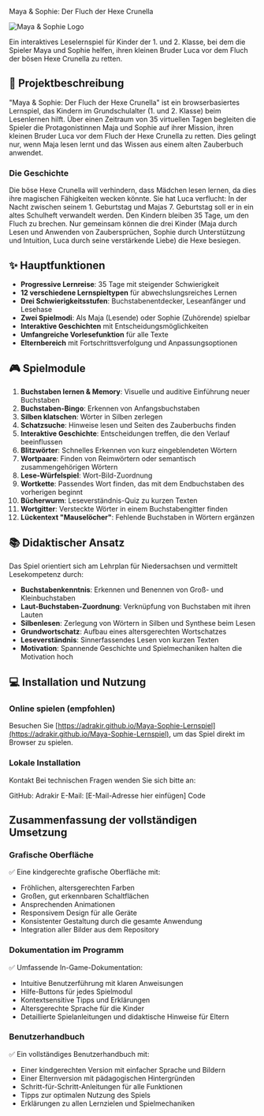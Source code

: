 Maya & Sophie: Der Fluch der Hexe Crunella

![Maya & Sophie Logo](assets/ui/logo.png)

Ein interaktives Leselernspiel für Kinder der 1. und 2. Klasse, bei dem die Spieler Maya und Sophie helfen, ihren kleinen Bruder Luca vor dem Fluch der bösen Hexe Crunella zu retten.

## 📖 Projektbeschreibung

"Maya & Sophie: Der Fluch der Hexe Crunella" ist ein browserbasiertes Lernspiel, das Kindern im Grundschulalter (1. und 2. Klasse) beim Lesenlernen hilft. Über einen Zeitraum von 35 virtuellen Tagen begleiten die Spieler die Protagonistinnen Maja und Sophie auf ihrer Mission, ihren kleinen Bruder Luca vor dem Fluch der Hexe Crunella zu retten. Dies gelingt nur, wenn Maja lesen lernt und das Wissen aus einem alten Zauberbuch anwendet.

### Die Geschichte

Die böse Hexe Crunella will verhindern, dass Mädchen lesen lernen, da dies ihre magischen Fähigkeiten wecken könnte. Sie hat Luca verflucht: In der Nacht zwischen seinem 1. Geburtstag und Majas 7. Geburtstag soll er in ein altes Schulheft verwandelt werden. Den Kindern bleiben 35 Tage, um den Fluch zu brechen. Nur gemeinsam können die drei Kinder (Maja durch Lesen und Anwenden von Zaubersprüchen, Sophie durch Unterstützung und Intuition, Luca durch seine verstärkende Liebe) die Hexe besiegen.

## ✨ Hauptfunktionen

- **Progressive Lernreise**: 35 Tage mit steigender Schwierigkeit
- **12 verschiedene Lernspieltypen** für abwechslungsreiches Lernen
- **Drei Schwierigkeitsstufen**: Buchstabenentdecker, Leseanfänger und Lesehase
- **Zwei Spielmodi**: Als Maja (Lesende) oder Sophie (Zuhörende) spielbar
- **Interaktive Geschichten** mit Entscheidungsmöglichkeiten
- **Umfangreiche Vorlesefunktion** für alle Texte
- **Elternbereich** mit Fortschrittsverfolgung und Anpassungsoptionen

## 🎮 Spielmodule

1. **Buchstaben lernen & Memory**: Visuelle und auditive Einführung neuer Buchstaben
2. **Buchstaben-Bingo**: Erkennen von Anfangsbuchstaben
3. **Silben klatschen**: Wörter in Silben zerlegen
4. **Schatzsuche**: Hinweise lesen und Seiten des Zauberbuchs finden
5. **Interaktive Geschichte**: Entscheidungen treffen, die den Verlauf beeinflussen
6. **Blitzwörter**: Schnelles Erkennen von kurz eingeblendeten Wörtern
7. **Wortpaare**: Finden von Reimwörtern oder semantisch zusammengehörigen Wörtern
8. **Lese-Würfelspiel**: Wort-Bild-Zuordnung
9. **Wortkette**: Passendes Wort finden, das mit dem Endbuchstaben des vorherigen beginnt
10. **Bücherwurm**: Leseverständnis-Quiz zu kurzen Texten
11. **Wortgitter**: Versteckte Wörter in einem Buchstabengitter finden
12. **Lückentext "Mauselöcher"**: Fehlende Buchstaben in Wörtern ergänzen

## 📚 Didaktischer Ansatz

Das Spiel orientiert sich am Lehrplan für Niedersachsen und vermittelt Lesekompetenz durch:

- **Buchstabenkenntnis**: Erkennen und Benennen von Groß- und Kleinbuchstaben
- **Laut-Buchstaben-Zuordnung**: Verknüpfung von Buchstaben mit ihren Lauten
- **Silbenlesen**: Zerlegung von Wörtern in Silben und Synthese beim Lesen
- **Grundwortschatz**: Aufbau eines altersgerechten Wortschatzes
- **Leseverständnis**: Sinnerfassendes Lesen von kurzen Texten
- **Motivation**: Spannende Geschichte und Spielmechaniken halten die Motivation hoch

## 💻 Installation und Nutzung

### Online spielen (empfohlen)

Besuchen Sie [https://adrakir.github.io/Maya-Sophie-Lernspiel](https://adrakir.github.io/Maya-Sophie-Lernspiel), um das Spiel direkt im Browser zu spielen.

### Lokale Installation

Kontakt
Bei technischen Fragen wenden Sie sich bitte an:

GitHub: Adrakir
E-Mail: [E-Mail-Adresse hier einfügen]
Code

## Zusammenfassung der vollständigen Umsetzung

### Grafische Oberfläche
✅ Eine kindgerechte grafische Oberfläche mit:
- Fröhlichen, altersgerechten Farben
- Großen, gut erkennbaren Schaltflächen
- Ansprechenden Animationen
- Responsivem Design für alle Geräte
- Konsistenter Gestaltung durch die gesamte Anwendung
- Integration aller Bilder aus dem Repository

### Dokumentation im Programm
✅ Umfassende In-Game-Dokumentation:
- Intuitive Benutzerführung mit klaren Anweisungen
- Hilfe-Buttons für jedes Spielmodul
- Kontextsensitive Tipps und Erklärungen
- Altersgerechte Sprache für die Kinder
- Detaillierte Spielanleitungen und didaktische Hinweise für Eltern

### Benutzerhandbuch
✅ Ein vollständiges Benutzerhandbuch mit:
- Einer kindgerechten Version mit einfacher Sprache und Bildern
- Einer Elternversion mit pädagogischen Hintergründen
- Schritt-für-Schritt-Anleitungen für alle Funktionen
- Tipps zur optimalen Nutzung des Spiels
- Erklärungen zu allen Lernzielen und Spielmechaniken

